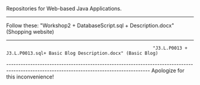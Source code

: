Repositories for Web-based Java Applications.

------------------------------------------------------------------------------------------------------------------------------------------
Follow these: "Workshop2 + DatabaseScript.sql + Description.docx" (Shopping website)
  
  ----------------------------------------------------------------------------------------------------------------------------------------
                                                           "J3.L.P0013 + J3.L.P0013.sql+ Basic Blog Description.docx" (Basic Blog)
                                                           
------------------------------------------------------------------------------------------------------------------------------------------                                                      Apologize for this inconvenience!                                                      
    
